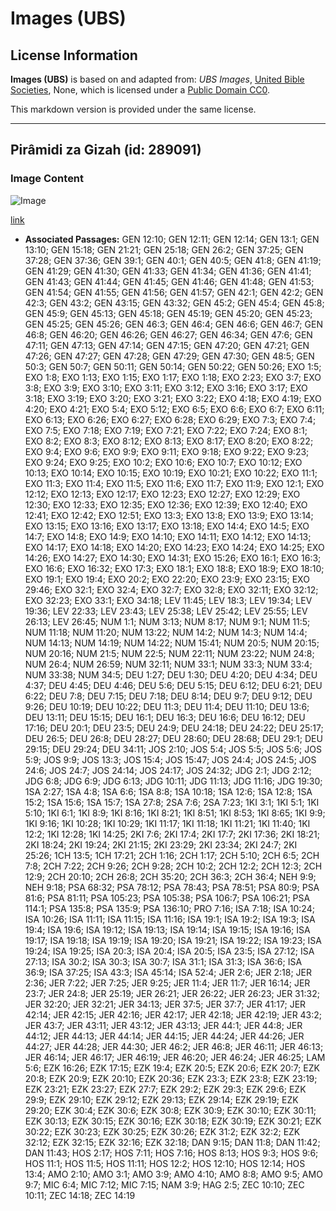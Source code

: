 # Images (UBS)

## License Information

**Images (UBS)** is based on and adapted from: _UBS Images_, [United Bible Societies](https://unitedbiblesocieties.org/), None, which is licensed under a [Public Domain CC0](https://creativecommons.org/public-domain/cc0/).

This markdown version is provided under the same license.



--------------------------------

## Pirâmidi za Gizah (id: 289091)

### Image Content

![Image](https://cdn.aquifer.bible/aquifer-content/resources/Media/WEB-0737_gizah_pyramids.jpg)

[link](https://cdn.aquifer.bible/aquifer-content/resources/Media/WEB-0737_gizah_pyramids.jpg)

* **Associated Passages:** GEN 12:10; GEN 12:11; GEN 12:14; GEN 13:1; GEN 13:10; GEN 15:18; GEN 21:21; GEN 25:18; GEN 26:2; GEN 37:25; GEN 37:28; GEN 37:36; GEN 39:1; GEN 40:1; GEN 40:5; GEN 41:8; GEN 41:19; GEN 41:29; GEN 41:30; GEN 41:33; GEN 41:34; GEN 41:36; GEN 41:41; GEN 41:43; GEN 41:44; GEN 41:45; GEN 41:46; GEN 41:48; GEN 41:53; GEN 41:54; GEN 41:55; GEN 41:56; GEN 41:57; GEN 42:1; GEN 42:2; GEN 42:3; GEN 43:2; GEN 43:15; GEN 43:32; GEN 45:2; GEN 45:4; GEN 45:8; GEN 45:9; GEN 45:13; GEN 45:18; GEN 45:19; GEN 45:20; GEN 45:23; GEN 45:25; GEN 45:26; GEN 46:3; GEN 46:4; GEN 46:6; GEN 46:7; GEN 46:8; GEN 46:20; GEN 46:26; GEN 46:27; GEN 46:34; GEN 47:6; GEN 47:11; GEN 47:13; GEN 47:14; GEN 47:15; GEN 47:20; GEN 47:21; GEN 47:26; GEN 47:27; GEN 47:28; GEN 47:29; GEN 47:30; GEN 48:5; GEN 50:3; GEN 50:7; GEN 50:11; GEN 50:14; GEN 50:22; GEN 50:26; EXO 1:5; EXO 1:8; EXO 1:13; EXO 1:15; EXO 1:17; EXO 1:18; EXO 2:23; EXO 3:7; EXO 3:8; EXO 3:9; EXO 3:10; EXO 3:11; EXO 3:12; EXO 3:16; EXO 3:17; EXO 3:18; EXO 3:19; EXO 3:20; EXO 3:21; EXO 3:22; EXO 4:18; EXO 4:19; EXO 4:20; EXO 4:21; EXO 5:4; EXO 5:12; EXO 6:5; EXO 6:6; EXO 6:7; EXO 6:11; EXO 6:13; EXO 6:26; EXO 6:27; EXO 6:28; EXO 6:29; EXO 7:3; EXO 7:4; EXO 7:5; EXO 7:18; EXO 7:19; EXO 7:21; EXO 7:22; EXO 7:24; EXO 8:1; EXO 8:2; EXO 8:3; EXO 8:12; EXO 8:13; EXO 8:17; EXO 8:20; EXO 8:22; EXO 9:4; EXO 9:6; EXO 9:9; EXO 9:11; EXO 9:18; EXO 9:22; EXO 9:23; EXO 9:24; EXO 9:25; EXO 10:2; EXO 10:6; EXO 10:7; EXO 10:12; EXO 10:13; EXO 10:14; EXO 10:15; EXO 10:19; EXO 10:21; EXO 10:22; EXO 11:1; EXO 11:3; EXO 11:4; EXO 11:5; EXO 11:6; EXO 11:7; EXO 11:9; EXO 12:1; EXO 12:12; EXO 12:13; EXO 12:17; EXO 12:23; EXO 12:27; EXO 12:29; EXO 12:30; EXO 12:33; EXO 12:35; EXO 12:36; EXO 12:39; EXO 12:40; EXO 12:41; EXO 12:42; EXO 12:51; EXO 13:3; EXO 13:8; EXO 13:9; EXO 13:14; EXO 13:15; EXO 13:16; EXO 13:17; EXO 13:18; EXO 14:4; EXO 14:5; EXO 14:7; EXO 14:8; EXO 14:9; EXO 14:10; EXO 14:11; EXO 14:12; EXO 14:13; EXO 14:17; EXO 14:18; EXO 14:20; EXO 14:23; EXO 14:24; EXO 14:25; EXO 14:26; EXO 14:27; EXO 14:30; EXO 14:31; EXO 15:26; EXO 16:1; EXO 16:3; EXO 16:6; EXO 16:32; EXO 17:3; EXO 18:1; EXO 18:8; EXO 18:9; EXO 18:10; EXO 19:1; EXO 19:4; EXO 20:2; EXO 22:20; EXO 23:9; EXO 23:15; EXO 29:46; EXO 32:1; EXO 32:4; EXO 32:7; EXO 32:8; EXO 32:11; EXO 32:12; EXO 32:23; EXO 33:1; EXO 34:18; LEV 11:45; LEV 18:3; LEV 19:34; LEV 19:36; LEV 22:33; LEV 23:43; LEV 25:38; LEV 25:42; LEV 25:55; LEV 26:13; LEV 26:45; NUM 1:1; NUM 3:13; NUM 8:17; NUM 9:1; NUM 11:5; NUM 11:18; NUM 11:20; NUM 13:22; NUM 14:2; NUM 14:3; NUM 14:4; NUM 14:13; NUM 14:19; NUM 14:22; NUM 15:41; NUM 20:5; NUM 20:15; NUM 20:16; NUM 21:5; NUM 22:5; NUM 22:11; NUM 23:22; NUM 24:8; NUM 26:4; NUM 26:59; NUM 32:11; NUM 33:1; NUM 33:3; NUM 33:4; NUM 33:38; NUM 34:5; DEU 1:27; DEU 1:30; DEU 4:20; DEU 4:34; DEU 4:37; DEU 4:45; DEU 4:46; DEU 5:6; DEU 5:15; DEU 6:12; DEU 6:21; DEU 6:22; DEU 7:8; DEU 7:15; DEU 7:18; DEU 8:14; DEU 9:7; DEU 9:12; DEU 9:26; DEU 10:19; DEU 10:22; DEU 11:3; DEU 11:4; DEU 11:10; DEU 13:6; DEU 13:11; DEU 15:15; DEU 16:1; DEU 16:3; DEU 16:6; DEU 16:12; DEU 17:16; DEU 20:1; DEU 23:5; DEU 24:9; DEU 24:18; DEU 24:22; DEU 25:17; DEU 26:5; DEU 26:8; DEU 28:27; DEU 28:60; DEU 28:68; DEU 29:1; DEU 29:15; DEU 29:24; DEU 34:11; JOS 2:10; JOS 5:4; JOS 5:5; JOS 5:6; JOS 5:9; JOS 9:9; JOS 13:3; JOS 15:4; JOS 15:47; JOS 24:4; JOS 24:5; JOS 24:6; JOS 24:7; JOS 24:14; JOS 24:17; JOS 24:32; JDG 2:1; JDG 2:12; JDG 6:8; JDG 6:9; JDG 6:13; JDG 10:11; JDG 11:13; JDG 11:16; JDG 19:30; 1SA 2:27; 1SA 4:8; 1SA 6:6; 1SA 8:8; 1SA 10:18; 1SA 12:6; 1SA 12:8; 1SA 15:2; 1SA 15:6; 1SA 15:7; 1SA 27:8; 2SA 7:6; 2SA 7:23; 1KI 3:1; 1KI 5:1; 1KI 5:10; 1KI 6:1; 1KI 8:9; 1KI 8:16; 1KI 8:21; 1KI 8:51; 1KI 8:53; 1KI 8:65; 1KI 9:9; 1KI 9:16; 1KI 10:28; 1KI 10:29; 1KI 11:17; 1KI 11:18; 1KI 11:21; 1KI 11:40; 1KI 12:2; 1KI 12:28; 1KI 14:25; 2KI 7:6; 2KI 17:4; 2KI 17:7; 2KI 17:36; 2KI 18:21; 2KI 18:24; 2KI 19:24; 2KI 21:15; 2KI 23:29; 2KI 23:34; 2KI 24:7; 2KI 25:26; 1CH 13:5; 1CH 17:21; 2CH 1:16; 2CH 1:17; 2CH 5:10; 2CH 6:5; 2CH 7:8; 2CH 7:22; 2CH 9:26; 2CH 9:28; 2CH 10:2; 2CH 12:2; 2CH 12:3; 2CH 12:9; 2CH 20:10; 2CH 26:8; 2CH 35:20; 2CH 36:3; 2CH 36:4; NEH 9:9; NEH 9:18; PSA 68:32; PSA 78:12; PSA 78:43; PSA 78:51; PSA 80:9; PSA 81:6; PSA 81:11; PSA 105:23; PSA 105:38; PSA 106:7; PSA 106:21; PSA 114:1; PSA 135:8; PSA 135:9; PSA 136:10; PRO 7:16; ISA 7:18; ISA 10:24; ISA 10:26; ISA 11:11; ISA 11:15; ISA 11:16; ISA 19:1; ISA 19:2; ISA 19:3; ISA 19:4; ISA 19:6; ISA 19:12; ISA 19:13; ISA 19:14; ISA 19:15; ISA 19:16; ISA 19:17; ISA 19:18; ISA 19:19; ISA 19:20; ISA 19:21; ISA 19:22; ISA 19:23; ISA 19:24; ISA 19:25; ISA 20:3; ISA 20:4; ISA 20:5; ISA 23:5; ISA 27:12; ISA 27:13; ISA 30:2; ISA 30:3; ISA 30:7; ISA 31:1; ISA 31:3; ISA 36:6; ISA 36:9; ISA 37:25; ISA 43:3; ISA 45:14; ISA 52:4; JER 2:6; JER 2:18; JER 2:36; JER 7:22; JER 7:25; JER 9:25; JER 11:4; JER 11:7; JER 16:14; JER 23:7; JER 24:8; JER 25:19; JER 26:21; JER 26:22; JER 26:23; JER 31:32; JER 32:20; JER 32:21; JER 34:13; JER 37:5; JER 37:7; JER 41:17; JER 42:14; JER 42:15; JER 42:16; JER 42:17; JER 42:18; JER 42:19; JER 43:2; JER 43:7; JER 43:11; JER 43:12; JER 43:13; JER 44:1; JER 44:8; JER 44:12; JER 44:13; JER 44:14; JER 44:15; JER 44:24; JER 44:26; JER 44:27; JER 44:28; JER 44:30; JER 46:2; JER 46:8; JER 46:11; JER 46:13; JER 46:14; JER 46:17; JER 46:19; JER 46:20; JER 46:24; JER 46:25; LAM 5:6; EZK 16:26; EZK 17:15; EZK 19:4; EZK 20:5; EZK 20:6; EZK 20:7; EZK 20:8; EZK 20:9; EZK 20:10; EZK 20:36; EZK 23:3; EZK 23:8; EZK 23:19; EZK 23:21; EZK 23:27; EZK 27:7; EZK 29:2; EZK 29:3; EZK 29:6; EZK 29:9; EZK 29:10; EZK 29:12; EZK 29:13; EZK 29:14; EZK 29:19; EZK 29:20; EZK 30:4; EZK 30:6; EZK 30:8; EZK 30:9; EZK 30:10; EZK 30:11; EZK 30:13; EZK 30:15; EZK 30:16; EZK 30:18; EZK 30:19; EZK 30:21; EZK 30:22; EZK 30:23; EZK 30:25; EZK 30:26; EZK 31:2; EZK 32:2; EZK 32:12; EZK 32:15; EZK 32:16; EZK 32:18; DAN 9:15; DAN 11:8; DAN 11:42; DAN 11:43; HOS 2:17; HOS 7:11; HOS 7:16; HOS 8:13; HOS 9:3; HOS 9:6; HOS 11:1; HOS 11:5; HOS 11:11; HOS 12:2; HOS 12:10; HOS 12:14; HOS 13:4; AMO 2:10; AMO 3:1; AMO 3:9; AMO 4:10; AMO 8:8; AMO 9:5; AMO 9:7; MIC 6:4; MIC 7:12; MIC 7:15; NAM 3:9; HAG 2:5; ZEC 10:10; ZEC 10:11; ZEC 14:18; ZEC 14:19

